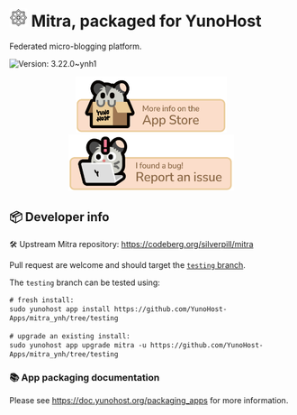 <!--
N.B.: This README was automatically generated by <https://github.com/YunoHost/apps_tools/blob/main/readme_generator>
It shall NOT be edited by hand.
-->

<h1>
  <img src="https://raw.githubusercontent.com/YunoHost/apps/master/logos/mitra.png" width="32px" alt="Logo of Mitra">
  Mitra, packaged for YunoHost
</h1>

Federated micro-blogging platform.

![Version: 3.22.0~ynh1](https://img.shields.io/badge/Version-3.22.0~ynh1-rgba(0,150,0,1)?style=for-the-badge)

<div align="center">
<a href="https://apps.yunohost.org/app/mitra"><img height="100px" src="https://github.com/YunoHost/yunohost-artwork/raw/refs/heads/main/badges/neopossum-badges/badge_more_info_on_the_appstore.svg"/></a>
<a href="https://github.com/YunoHost-Apps/mitra_ynh/issues"><img height="100px" src="https://github.com/YunoHost/yunohost-artwork/raw/refs/heads/main/badges/neopossum-badges/badge_report_an_issue.svg"/></a>
</div>

## 📦 Developer info

🛠️ Upstream Mitra repository: <https://codeberg.org/silverpill/mitra>

Pull request are welcome and should target the [`testing` branch](https://github.com/YunoHost-Apps/mitra_ynh/tree/testing).

The `testing` branch can be tested using:
```
# fresh install:
sudo yunohost app install https://github.com/YunoHost-Apps/mitra_ynh/tree/testing

# upgrade an existing install:
sudo yunohost app upgrade mitra -u https://github.com/YunoHost-Apps/mitra_ynh/tree/testing
```

### 📚 App packaging documentation

Please see <https://doc.yunohost.org/packaging_apps> for more information.
